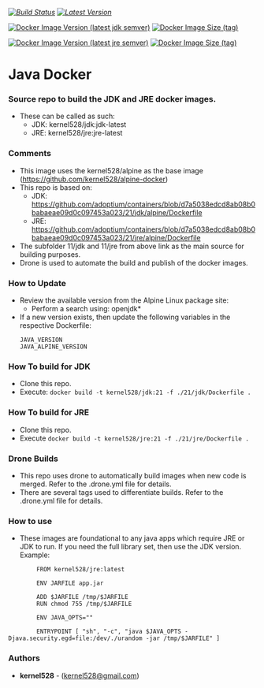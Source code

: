 _[![Build Status](http://drone.kernelsanders.biz:8080/api/badges/kernel528/java-docker/status.svg)](http://drone.kernelsanders.biz:8080/kernel528/java-docker)_
_[![Latest Version](https://img.shields.io/github/v/tag/kernel528/java-docker)](https://github.com/kernel528/java-docker/releases/latest)_

[![Docker Image Version (latest jdk semver)](https://img.shields.io/docker/v/kernel528/jdk?sort=semver)](https://hub.docker.com/r/kernel528/jdk)
[![Docker Image Size (tag)](https://img.shields.io/docker/image-size/kernel528/jdk/jdk-latest)](https://hub.docker.com/r/kernel528/jdk/jdk-latest)

[![Docker Image Version (latest jre semver)](https://img.shields.io/docker/v/kernel528/jre?sort=semver)](https://hub.docker.com/r/kernel528/jre)
[![Docker Image Size (tag)](https://img.shields.io/docker/image-size/kernel528/jre/jre-latest)](https://hub.docker.com/r/kernel528/jre/jre-latest)


# Java Docker
### Source repo to build the JDK and JRE docker images.
- These can be called as such:
  - JDK:  kernel528/jdk:jdk-latest
  - JRE:  kernel528/jre:jre-latest

### Comments
- This image uses the kernel528/alpine as the base image (https://github.com/kernel528/alpine-docker)
- This repo is based on:
  - JDK: https://github.com/adoptium/containers/blob/d7a5038edcd8ab08b0babaeae09d0c097453a023/21/jdk/alpine/Dockerfile
  - JRE: https://github.com/adoptium/containers/blob/d7a5038edcd8ab08b0babaeae09d0c097453a023/21/jre/alpine/Dockerfile
- The subfolder 11/jdk and 11/jre from above link as the main source for building purposes.
- Drone is used to automate the build and publish of the docker images.

### How to Update
- Review the available version from the Alpine Linux package site:  
  - Perform a search using:  openjdk*
- If a new version exists, then update the following variables in the respective Dockerfile:
    ```
    JAVA_VERSION
    JAVA_ALPINE_VERSION
    ```

### How To build for JDK
- Clone this repo.
- Execute:  ```docker build -t kernel528/jdk:21 -f ./21/jdk/Dockerfile .```

### How To build for JRE
- Clone this repo.
- Execute ```docker build -t kernel528/jre:21 -f ./21/jre/Dockerfile .```

### Drone Builds
- This repo uses drone to automatically build images when new code is merged.  Refer to the .drone.yml file for details.  
- There are several tags used to differentiate builds.  Refer to the .drone.yml file for details.

### How to use
- These images are foundational to any java apps which require JRE or JDK to run.  If you need the full library set, then use the JDK version.  Example:
```
        FROM kernel528/jre:latest

        ENV JARFILE app.jar

        ADD $JARFILE /tmp/$JARFILE
        RUN chmod 755 /tmp/$JARFILE

        ENV JAVA_OPTS=""

        ENTRYPOINT [ "sh", "-c", "java $JAVA_OPTS -Djava.security.egd=file:/dev/./urandom -jar /tmp/$JARFILE" ]
```

### Authors
* **kernel528** - (kernel528@gmail.com)
